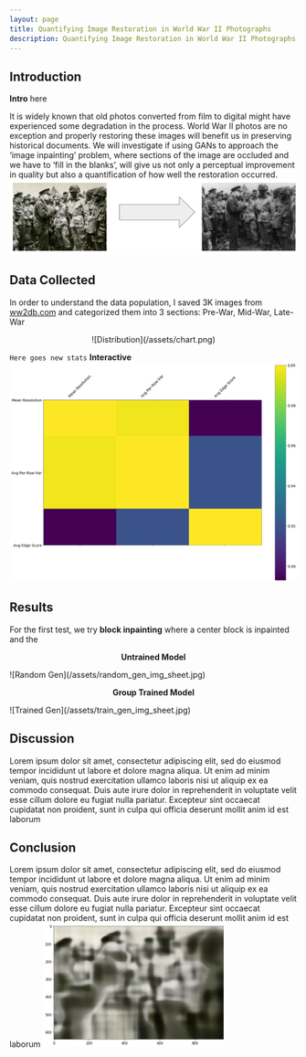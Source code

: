 ```yaml
---
layout: page
title: Quantifying Image Restoration in World War II Photographs
description: Quantifying Image Restoration in World War II Photographs
---
```

## Introduction
**Intro** here


It is widely known that old photos converted from film to digital might have experienced some degradation in the process. World War II photos are no exception and properly restoring these images will benefit us in preserving historical documents. We will investigate if using GANs to approach the ‘image inpainting’ problem, where sections of the image are occluded and we have to ‘fill in the blanks’, will give us not only a perceptual improvement in quality but also a quantification of how well the restoration occurred.
![Goal](/assets/project_goal.png)


## Data Collected
In order to understand the data population, I saved 3K images from [ww2db.com](https://ww2db.com/) and categorized them into 3 sections: Pre-War, Mid-War, Late-War

<center>![Distribution](/assets/chart.png)</center>


`Here goes
new stats`
**Interactive**
![Correlation](/assets/correlation_mat.png)


## Results
For the first test, we try **block inpainting** where a center block is inpainted and the 

<p align="center"><strong>Untrained Model</strong></p>
![Random Gen](/assets/random_gen_img_sheet.jpg)

<p align="center"><strong>Group Trained Model</strong></p>
![Trained Gen](/assets/train_gen_img_sheet.jpg)


## Discussion
Lorem ipsum dolor sit amet, consectetur adipiscing elit, sed do eiusmod tempor incididunt ut labore et dolore magna aliqua. Ut enim ad minim veniam, quis nostrud exercitation ullamco laboris nisi ut aliquip ex ea commodo consequat. Duis aute irure dolor in reprehenderit in voluptate velit esse cillum dolore eu fugiat nulla pariatur. Excepteur sint occaecat cupidatat non proident, sunt in culpa qui officia deserunt mollit anim id est laborum

## Conclusion
Lorem ipsum dolor sit amet, consectetur adipiscing elit, sed do eiusmod tempor incididunt ut labore et dolore magna aliqua. Ut enim ad minim veniam, quis nostrud exercitation ullamco laboris nisi ut aliquip ex ea commodo consequat. Duis aute irure dolor in reprehenderit in voluptate velit esse cillum dolore eu fugiat nulla pariatur. Excepteur sint occaecat cupidatat non proident, sunt in culpa qui officia deserunt mollit anim id est laborum
![Iterations](/assets/200_iters.png)



